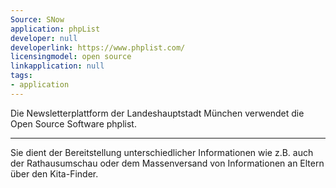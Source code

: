 ```yaml
---
Source: SNow
application: phpList
developer: null
developerlink: https://www.phplist.com/
licensingmodel: open source
linkapplication: null
tags:
- application
---
```

Die Newsletterplattform der Landeshauptstadt München verwendet die Open Source Software phplist.

---

Sie dient der Bereitstellung unterschiedlicher Informationen wie z.B. auch der Rathausumschau oder dem Massenversand von Informationen an Eltern über den Kita-Finder.


